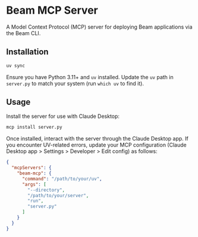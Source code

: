 # Beam MCP Server

A Model Context Protocol (MCP) server for deploying Beam applications via the Beam CLI.

## Installation

```bash
uv sync 
```

Ensure you have Python 3.11+ and `uv` installed. Update the `uv` path in `server.py` to match your system (run `which uv` to find it).

## Usage

Install the server for use with Claude Desktop:

```bash
mcp install server.py
```

Once installed, interact with the server through the Claude Desktop app. If you encounter UV-related errors, update your MCP configuration (Claude Desktop app > Settings > Developer > Edit config) as follows:

```json
{
  "mcpServers": {
    "beam-mcp": {
      "command": "/path/to/your/uv",
      "args": [
        "--directory",
        "/path/to/your/server",
        "run",
        "server.py"
      ]
    }
  }
}
```
